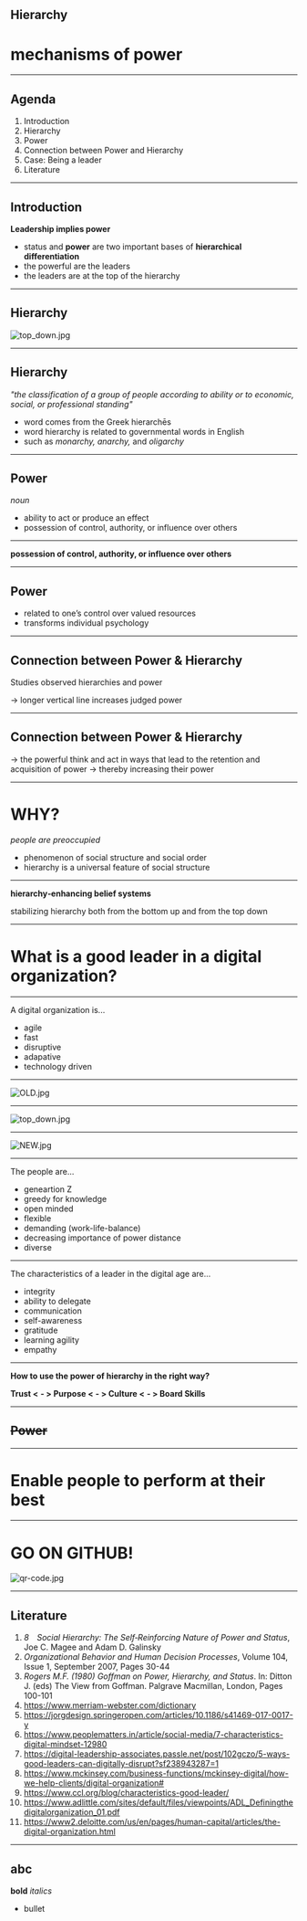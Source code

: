 ## Hierarchy

# mechanisms of power

---

## Agenda
1. Introduction
1. Hierarchy
1. Power
1. Connection between Power and Hierarchy
1. Case: Being a leader
1. Literature

---

## Introduction

**Leadership implies power**

* status and **power** are two important bases of **hierarchical differentiation**
* the powerful are the leaders
* the leaders are at the top of the hierarchy


---

## Hierarchy

![top_down.jpg](top_down.jpg)

---

## Hierarchy

_"the classification of a group of people according to ability or to economic, social, or professional standing"_

* word comes from the Greek hierarchēs
* word hierarchy is related to governmental words in English
* such as _monarchy, anarchy,_ and _oligarchy_

---

## Power

_noun_
* ability to act or produce an effect
* possession of control, authority, or influence over others

---

**possession of control, authority, or influence over others**

---

## Power

* related to one’s control over valued resources
* transforms individual psychology

---

## Connection between Power & Hierarchy

Studies observed hierarchies and power 

-> longer vertical line increases judged power


---

## Connection between Power & Hierarchy

-> the powerful think and act in ways that lead to the retention and acquisition of power
-> thereby increasing their power 

---

# WHY?

_people are preoccupied_
* phenomenon of social structure and social order
* hierarchy is a universal feature of social structure

---

**hierarchy‐enhancing belief systems**

stabilizing hierarchy
both from the bottom up and from the top down

---

# **What is a good leader in a digital organization?**

---

A digital organization is...

* agile
* fast
* disruptive
* adapative 
* technology driven

---

![OLD.jpg](OLD.jpg)

---

![top_down.jpg](top_down.jpg)

---

![NEW.jpg](NEW.jpg)

---

The people are...

* geneartion Z
* greedy for knowledge
* open minded
* flexible
* demanding (work-life-balance)
* decreasing importance of power distance
* diverse

---

The characteristics of a leader in the digital age are...

* integrity
* ability to delegate
* communication
* self-awareness
* gratitude
* learning agility
* empathy

---

**How to use the power of hierarchy in the right way?**

**Trust <**
**- > Purpose <**
**- > Culture <**
**- > Board Skills**

---

## ~~Power~~

---

# **Enable people to perform at their best**

---

# **GO ON GITHUB!**

![qr-code.jpg](qr-code.jpg)

---

## Literature
1. _8 Social Hierarchy: The Self‐Reinforcing Nature of Power and Status_, Joe C. Magee and Adam D. Galinsky
1. _Organizational Behavior and Human Decision Processes_, Volume 104, Issue 1, September 2007, Pages 30-44
1. _Rogers M.F. (1980) Goffman on Power, Hierarchy, and Status_. In: Ditton J. (eds) The View from Goffman. Palgrave Macmillan, London, Pages 100-101
1. https://www.merriam-webster.com/dictionary
1. https://jorgdesign.springeropen.com/articles/10.1186/s41469-017-0017-y
1. https://www.peoplematters.in/article/social-media/7-characteristics-digital-mindset-12980
1. https://digital-leadership-associates.passle.net/post/102gczo/5-ways-good-leaders-can-digitally-disrupt?sf238943287=1
1. https://www.mckinsey.com/business-functions/mckinsey-digital/how-we-help-clients/digital-organization#
1. https://www.ccl.org/blog/characteristics-good-leader/
1. https://www.adlittle.com/sites/default/files/viewpoints/ADL_Definingthedigitalorganization_01.pdf
1. https://www2.deloitte.com/us/en/pages/human-capital/articles/the-digital-organization.html

---

## abc
**bold**
_italics_
* bullet


